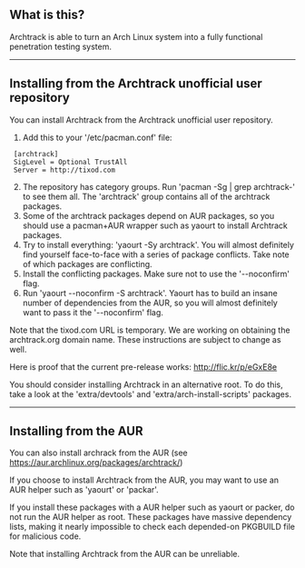 ## What is this?

Archtrack is able to turn an Arch Linux system into a fully functional
penetration testing system.

------------------------------------------------------------------------------------

## Installing from the Archtrack unofficial user repository

You can install Archtrack from the Archtrack unofficial user repository.
   1. Add this to your '/etc/pacman.conf' file:

     [archtrack]
     SigLevel = Optional TrustAll
     Server = http://tixod.com

   2. The repository has category groups. Run 'pacman -Sg | grep archtrack-' to
      see them all. The 'archtrack' group contains all of the archtrack
      packages.
   3. Some of the archtrack packages depend on AUR packages, so you should use a
      pacman+AUR wrapper such as yaourt to install Archtrack packages.
   4. Try to install everything: 'yaourt -Sy archtrack'. You will almost
      definitely find yourself face-to-face with a series of package conflicts.
      Take note of which packages are conflicting.
   5. Install the conflicting packages. Make sure not to use the '--noconfirm'
      flag.
   6. Run 'yaourt --noconfirm -S archtrack'. Yaourt has to build an insane
      number of dependencies from the AUR, so you will almost definitely want to
      pass it the '--noconfirm' flag.

   Note that the tixod.com URL is temporary. We are working on obtaining the
   archtrack.org domain name. These instructions are subject to change as well.

   Here is proof that the current pre-release works: http://flic.kr/p/eGxE8e

   You should consider installing Archtrack in an alternative root. To do this,
   take a look at the 'extra/devtools' and 'extra/arch-install-scripts'
   packages.

------------------------------------------------------------------------------------

## Installing from the AUR

You can also install archrack from the AUR (see https://aur.archlinux.org/packages/archtrack/)

   If you choose to install Archtrack from the AUR, you may want to use an AUR
   helper such as 'yaourt' or 'packar'.

   If you install these packages with a AUR helper such as yaourt or packer, do
   not run the AUR helper as root. These packages have massive dependency lists,
   making it nearly impossible to check each depended-on PKGBUILD file for
   malicious code.

   Note that installing Archtrack from the AUR can be unreliable.
